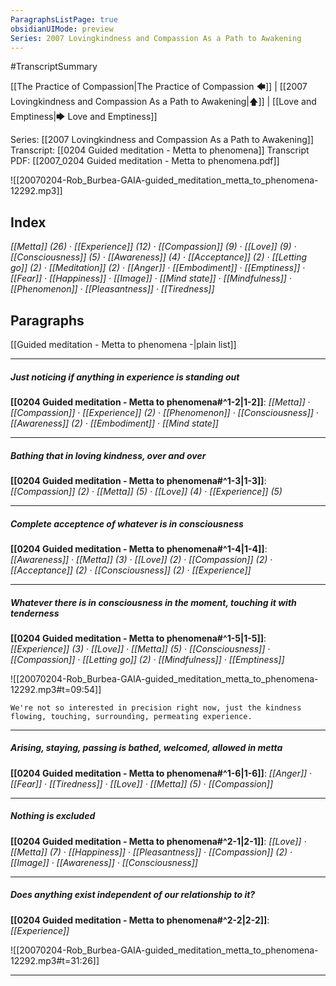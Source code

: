 ```yaml
---
ParagraphsListPage: true
obsidianUIMode: preview
Series: 2007 Lovingkindness and Compassion As a Path to Awakening
---
```

#TranscriptSummary

[[The Practice of Compassion|The Practice of Compassion 🡄]] | [[2007 Lovingkindness and Compassion As a Path to Awakening|🡅]] | [[Love and Emptiness|🡆 Love and Emptiness]]

Series: [[2007 Lovingkindness and Compassion As a Path to Awakening]]
Transcript: [[0204 Guided meditation - Metta to phenomena]]
Transcript PDF: [[2007_0204 Guided meditation - Metta to phenomena.pdf]]

![[20070204-Rob_Burbea-GAIA-guided_meditation_metta_to_phenomena-12292.mp3]]

## Index
<span class="counts">_[[Metta]] (26) · [[Experience]] (12) · [[Compassion]] (9) · [[Love]] (9) · [[Consciousness]] (5) · [[Awareness]] (4) · [[Acceptance]] (2) · [[Letting go]] (2) · [[Meditation]] (2) · [[Anger]] · [[Embodiment]] · [[Emptiness]] · [[Fear]] · [[Happiness]] · [[Image]] · [[Mind state]] · [[Mindfulness]] · [[Phenomenon]] · [[Pleasantness]] · [[Tiredness]]_</span>
<br/>

## Paragraphs
[[Guided meditation - Metta to phenomena -|plain list]]

---
##### Just noticing if anything in experience is standing out
<span class="counts">**[[0204 Guided meditation - Metta to phenomena#^1-2|1-2]]**: _[[Metta]] · [[Compassion]] · [[Experience]] (2) · [[Phenomenon]] · [[Consciousness]] · [[Awareness]] (2) · [[Embodiment]] · [[Mind state]]_</span>

---
##### Bathing that in loving kindness, over and over
<span class="counts">**[[0204 Guided meditation - Metta to phenomena#^1-3|1-3]]**: _[[Compassion]] (2) · [[Metta]] (5) · [[Love]] (4) · [[Experience]] (5)_</span>

---
##### Complete acceptence of whatever is in consciousness
<span class="counts">**[[0204 Guided meditation - Metta to phenomena#^1-4|1-4]]**: _[[Awareness]] · [[Metta]] (3) · [[Love]] (2) · [[Compassion]] (2) · [[Acceptance]] (2) · [[Consciousness]] (2) · [[Experience]]_</span>

---
##### Whatever there is in consciousness in the moment, touching it with tenderness
<span class="counts">**[[0204 Guided meditation - Metta to phenomena#^1-5|1-5]]**: _[[Experience]] (3) · [[Love]] · [[Metta]] (5) · [[Consciousness]] · [[Compassion]] · [[Letting go]] (2) · [[Mindfulness]] · [[Emptiness]]_</span>

![[20070204-Rob_Burbea-GAIA-guided_meditation_metta_to_phenomena-12292.mp3#t=09:54]]

```ad-quote
We're not so interested in precision right now, just the kindness flowing, touching, surrounding, permeating experience.
```

---
##### Arising, staying, passing is bathed, welcomed, allowed in metta
<span class="counts">**[[0204 Guided meditation - Metta to phenomena#^1-6|1-6]]**: _[[Anger]] · [[Fear]] · [[Tiredness]] · [[Love]] · [[Metta]] (5) · [[Compassion]]_</span>

---
##### Nothing is excluded
<span class="counts">**[[0204 Guided meditation - Metta to phenomena#^2-1|2-1]]**: _[[Love]] · [[Metta]] (7) · [[Happiness]] · [[Pleasantness]] · [[Compassion]] (2) · [[Image]] · [[Awareness]] · [[Consciousness]]_</span>

---
##### Does anything exist independent of our relationship to it?
<span class="counts">**[[0204 Guided meditation - Metta to phenomena#^2-2|2-2]]**: _[[Experience]]_</span>

![[20070204-Rob_Burbea-GAIA-guided_meditation_metta_to_phenomena-12292.mp3#t=31:26]]

---

